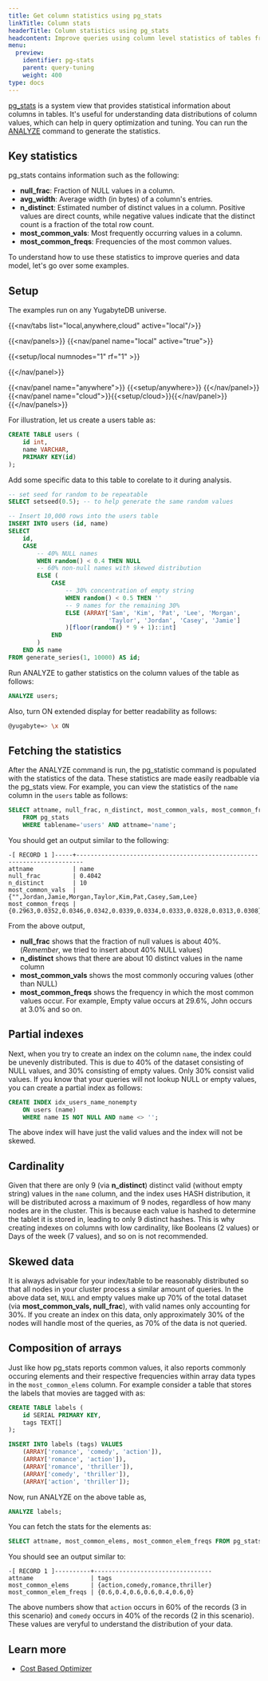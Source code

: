 ```yaml
---
title: Get column statistics using pg_stats
linkTitle: Column stats
headerTitle: Column statistics using pg_stats
headcontent: Improve queries using column level statistics of tables from pg_stats view
menu:
  preview:
    identifier: pg-stats
    parent: query-tuning
    weight: 400
type: docs
---
```


[pg_stats](../../../architecture/system-catalog/#data-statistics) is a system view that provides statistical information about columns in tables. It's useful for understanding data distributions of column values, which can help in query optimization and tuning. You can run the [ANALYZE](../../../api/ysql/the-sql-language/statements/cmd_analyze/) command to generate the statistics.

## Key statistics

pg_stats contains information such as the following:

- **null_frac**: Fraction of NULL values in a column.
- **avg_width**: Average width (in bytes) of a column's entries.
- **n_distinct**: Estimated number of distinct values in a column. Positive values are direct counts, while negative values indicate that the distinct count is a fraction of the total row count.
- **most_common_vals**: Most frequently occurring values in a column.
- **most_common_freqs**: Frequencies of the most common values.

To understand how to use these statistics to improve queries and data model, let's go over some examples.

## Setup

The examples run on any YugabyteDB universe.

<!-- begin: nav tabs -->
{{<nav/tabs list="local,anywhere,cloud" active="local"/>}}

{{<nav/panels>}}
{{<nav/panel name="local" active="true">}}
<!-- local cluster setup instructions -->
{{<setup/local numnodes="1" rf="1" >}}

{{</nav/panel>}}

{{<nav/panel name="anywhere">}} {{<setup/anywhere>}} {{</nav/panel>}}
{{<nav/panel name="cloud">}}{{<setup/cloud>}}{{</nav/panel>}}
{{</nav/panels>}}
<!-- end: nav tabs -->

For illustration, let us create a users table as:

```sql
CREATE TABLE users (
    id int,
    name VARCHAR,
    PRIMARY KEY(id)
);
```

Add some specific data to this table to corelate to it during analysis.

```sql
-- set seed for random to be repeatable
SELECT setseed(0.5); -- to help generate the same random values

-- Insert 10,000 rows into the users table
INSERT INTO users (id, name)
SELECT
    id,
    CASE
        -- 40% NULL names
        WHEN random() < 0.4 THEN NULL
        -- 60% non-null names with skewed distribution
        ELSE (
            CASE
                -- 30% concentration of empty string
                WHEN random() < 0.5 THEN ''
                -- 9 names for the remaining 30%
                ELSE (ARRAY['Sam', 'Kim', 'Pat', 'Lee', 'Morgan',
                            'Taylor', 'Jordan', 'Casey', 'Jamie']
                )[floor(random() * 9 + 1)::int]
            END
        )
    END AS name
FROM generate_series(1, 10000) AS id;
```

Run ANALYZE to gather statistics on the column values of the table as follows:

```sql
ANALYZE users;
```

Also, turn ON extended display for better readability as follows:

```sh
@yugabyte=> \x ON
```

## Fetching the statistics

After the ANALYZE command is run, the pg_statistic command is populated with the statistics of the data. These statistics are made easily readbable via the pg_stats view. For example, you can view the statistics of the `name` column in the `users` table as follows:

```sql
SELECT attname, null_frac, n_distinct, most_common_vals, most_common_freqs
    FROM pg_stats
    WHERE tablename='users' AND attname='name';
```

You should get an output similar to the following:

```caddyfile{.nocopy}
-[ RECORD 1 ]-----+------------------------------------------------------------------------
attname           | name
null_frac         | 0.4042
n_distinct        | 10
most_common_vals  | {"",Jordan,Jamie,Morgan,Taylor,Kim,Pat,Casey,Sam,Lee}
most_common_freqs | {0.2963,0.0352,0.0346,0.0342,0.0339,0.0334,0.0333,0.0328,0.0313,0.0308}
```

From the above output,

- **null_frac** shows that the fraction of null values is about 40%. (_Remember_, we tried to insert about 40% NULL values)
- **n_distinct** shows that there are about 10 distinct values in the name column
- **most_common_vals** shows the most commonly occuring values (other than NULL)
- **most_common_freqs** shows the frequency in which the most common values occur. For example, Empty value occurs at 29.6%, John occurs at 3.0% and so on.

## Partial indexes

Next, when you try to create an index on the column `name`, the index could be unevenly distributed. This is due to 40% of the dataset consisting of NULL values, and 30% consisting of empty values. Only 30% consist valid values. If you know that your queries will not lookup NULL or empty values, you can create a partial index as follows:

```sql
CREATE INDEX idx_users_name_nonempty
    ON users (name)
    WHERE name IS NOT NULL AND name <> '';
```

The above index will have just the valid values and the index will not be skewed.

## Cardinality

Given that there are only 9 (via **n_distinct**) distinct valid (without empty string) values in the `name` column, and the index uses HASH distribution,  it will be distributed across a maximum of 9 nodes, regardless of how many nodes are in the cluster. This is because each value is hashed to determine the tablet it is stored in, leading to only 9 distinct hashes. This is why creating indexes on columns with low cardinality, like Booleans (2 values) or Days of the week (7 values), and so on is not recommended.

## Skewed data

It is always advisable for your index/table to be reasonably distributed so that all nodes in your cluster process a similar amount of queries. In the above data set, `NULL` and empty values make up 70% of the total dataset (via **most_common_vals, null_frac**), with valid names only accounting for 30%.  If you create an index on this data, only approximately 30% of the nodes will handle most of the queries, as 70% of the data is not queried.

## Composition of arrays

Just like how pg_stats reports common values, it also reports commonly occuring elements and their respective frequencies within array data types in the `most_common_elems` column. For example consider a table that stores the labels that movies are tagged with as:

```sql
CREATE TABLE labels (
    id SERIAL PRIMARY KEY,
    tags TEXT[]
);

INSERT INTO labels (tags) VALUES
    (ARRAY['romance', 'comedy', 'action']),
    (ARRAY['romance', 'action']),
    (ARRAY['romance', 'thriller']),
    (ARRAY['comedy', 'thriller']),
    (ARRAY['action', 'thriller']);
```

Now, run ANALYZE on the above table as,

```sql
ANALYZE labels;
```

You can fetch the stats for the elements as:

```sql
SELECT attname, most_common_elems, most_common_elem_freqs FROM pg_stats WHERE tablename = 'labels' AND attname = 'tags';
```

You should see an output similar to:

```caddyfile{.nocopy}
-[ RECORD 1 ]----------+---------------------------------
attname                | tags
most_common_elems      | {action,comedy,romance,thriller}
most_common_elem_freqs | {0.6,0.4,0.6,0.6,0.4,0.6,0}
```

The above numbers show that `action` occurs in 60% of the records (3 in this scenario) and `comedy` occurs in 40% of the records (2 in this scenario). These values are veryful to understand the distribution of your data.

## Learn more

- [Cost Based Optimizer](https://www.yugabyte.com/blog/yugabytedb-cost-based-optimizer/)
